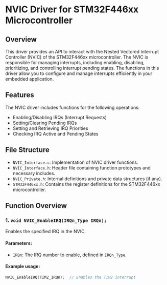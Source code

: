# NVIC Driver for STM32F446xx Microcontroller

## Overview

This driver provides an API to interact with the Nested Vectored Interrupt Controller (NVIC) of the STM32F446xx microcontroller. The NVIC is responsible for managing interrupts, including enabling, disabling, prioritizing, and controlling interrupt pending states. The functions in this driver allow you to configure and manage interrupts efficiently in your embedded application.

## Features

The NVIC driver includes functions for the following operations:
- Enabling/Disabling IRQs (Interrupt Requests)
- Setting/Clearing Pending IRQs
- Setting and Retrieving IRQ Priorities
- Checking IRQ Active and Pending States

## File Structure

- `NVIC_Interface.c`: Implementation of NVIC driver functions.
- `NVIC_Interface.h`: Header file containing function prototypes and necessary includes.
- `NVIC_Private.h`: Internal definitions and private data structures (if any).
- `STM32F446xx.h`: Contains the register definitions for the STM32F446xx microcontroller.

## Function Overview

### 1. `void NVIC_EnableIRQ(IRQn_Type IRQn);`

Enables the specified IRQ in the NVIC.

#### Parameters:
- `IRQn`: The IRQ number to enable, defined in `IRQn_Type`.

#### Example usage:
```c
NVIC_EnableIRQ(TIM2_IRQn);  // Enables the TIM2 interrupt
